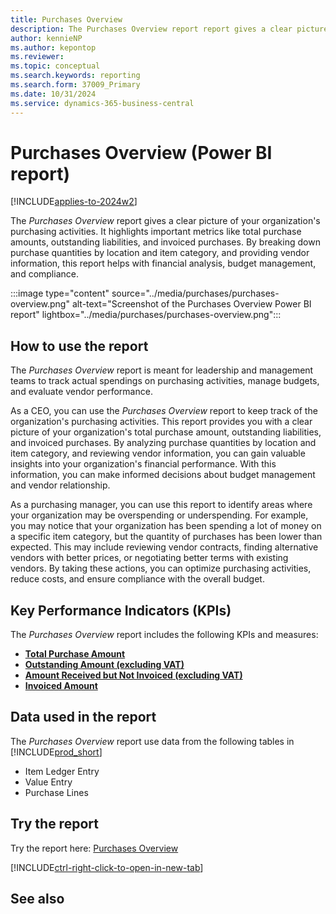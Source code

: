 ```yaml
---
title: Purchases Overview
description: The Purchases Overview report report gives a clear picture of your organization's purchasing activities.
author: kennieNP
ms.author: kepontop
ms.reviewer:
ms.topic: conceptual
ms.search.keywords: reporting
ms.search.form: 37009_Primary
ms.date: 10/31/2024
ms.service: dynamics-365-business-central
---
```


# Purchases Overview (Power BI report)

[!INCLUDE[applies-to-2024w2](../includes/applies-to-2024w2.md)]

The *Purchases Overview* report gives a clear picture of your organization's purchasing activities. It highlights important metrics like total purchase amounts, outstanding liabilities, and invoiced purchases. By breaking down purchase quantities by location and item category, and providing vendor information, this report helps with financial analysis, budget management, and compliance. 

:::image type="content" source="../media/purchases/purchases-overview.png" alt-text="Screenshot of the Purchases Overview Power BI report" lightbox="../media/purchases/purchases-overview.png":::

## How to use the report

The *Purchases Overview* report is meant for leadership and management teams to track actual spendings on purchasing activities, manage budgets, and evaluate vendor performance.

As a CEO, you can use the *Purchases Overview* report to keep track of the organization's purchasing activities. This report provides you with a clear picture of your organization's total purchase amount, outstanding liabilities, and invoiced purchases. By analyzing purchase quantities by location and item category, and reviewing vendor information, you can gain valuable insights into your organization's financial performance. With this information, you can make informed decisions about budget management and vendor relationship.

As a purchasing manager, you can use this report to identify areas where your organization may be overspending or underspending. For example, you may notice that your organization has been spending a lot of money on a specific item category, but the quantity of purchases has been lower than expected. This may include reviewing vendor contracts, finding alternative vendors with better prices, or negotiating better terms with existing vendors. By taking these actions, you can optimize purchasing activities, reduce costs, and ensure compliance with the overall budget.

## Key Performance Indicators (KPIs)

The *Purchases Overview* report includes the following KPIs and measures: 

- [**Total Purchase Amount**](####)
- [**Outstanding Amount (excluding VAT)**](####)
- [**Amount Received but Not Invoiced (excluding VAT)**](####)
- [**Invoiced Amount**](####)

## Data used in the report

The *Purchases Overview* report use data from the following tables in [!INCLUDE[prod_short](../includes/prod_short.md)]

- Item Ledger Entry
- Value Entry
- Purchase Lines

## Try the report

Try the report here: [Purchases Overview](https://businesscentral.dynamics.com?page=37009)

[!INCLUDE[ctrl-right-click-to-open-in-new-tab](../includes/ctrl-right-click-to-open-in-new-tab.md)]

## See also
